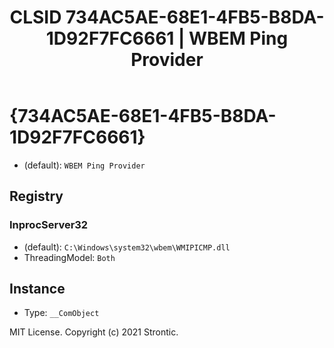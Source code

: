﻿---
title: "CLSID 734AC5AE-68E1-4FB5-B8DA-1D92F7FC6661 | WBEM Ping Provider"
excerpt: What is COM-Object CLSID 734AC5AE-68E1-4FB5-B8DA-1D92F7FC6661?
---

# {734AC5AE-68E1-4FB5-B8DA-1D92F7FC6661}

* (default): `WBEM Ping Provider`

## Registry


### InprocServer32

* (default): `C:\Windows\system32\wbem\WMIPICMP.dll`
* ThreadingModel: `Both`

## Instance

* Type: `__ComObject`

MIT License. Copyright (c) 2021 Strontic.


